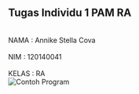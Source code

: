 <h2>Tugas Individu 1 PAM RA</h2>

<br>NAMA   : Annike Stella Cova</br>
<br>NIM    : 120140041</br>
<br>KELAS  : RA<br>
<img src="Tugas1PAM/soal .png" alt="Contoh Program" class="inline"/>
